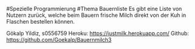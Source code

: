 #Spezielle Programmierung 
#Thema Bauernliste
Es gibt eine Liste von Nutzern zurück, welche beim Bauern frische Milch direkt von der Kuh in Flaschen bestellen können.

Gökalp Yildiz, s0556759
Heroku: https://justmilk.herokuapp.com/
Github: https://github.com/Goekalp/Bauernmilch3